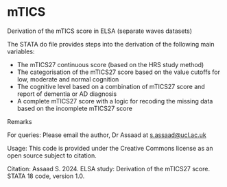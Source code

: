 # mTICS
Derivation of the mTICS score in ELSA (separate waves datasets)

The STATA do file provides steps into the derivation of the following main variables:
* The mTICS27 continuous score (based on the HRS study method)
* The categorisation of the mTICS27 score based on the value cutoffs for low, moderate and normal cognition
* The cognitive level based on a combination of mTICS27 score and report of dementia or AD diagnosis
* A complete mTICS27 score with a logic for recoding the missing data based on the incomplete mTICS27 score

Remarks

For queries: Please email the author, Dr Assaad at s.assaad@ucl.ac.uk

Usage: This code is provided under the Creative Commons license as an open source subject to citation.

Citation: Assaad S. 2024. ELSA study: Derivation of the mTICS27 score. STATA 18 code, version 1.0.
